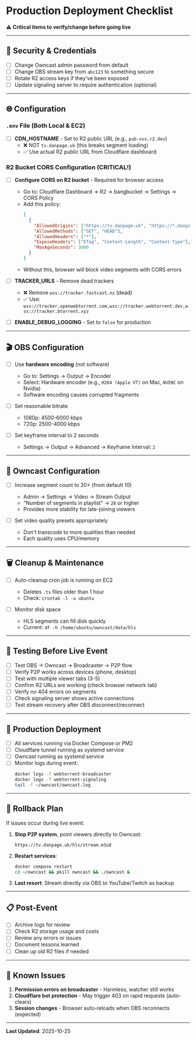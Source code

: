 # Production Deployment Checklist

⚠️ **Critical items to verify/change before going live**

---

## 🔐 Security & Credentials

- [ ] Change Owncast admin password from default
- [ ] Change OBS stream key from `abc123` to something secure
- [ ] Rotate R2 access keys if they've been exposed
- [ ] Update signaling server to require authentication (optional)

---

## 🌐 Configuration

### `.env` File (Both Local & EC2)

- [ ] **CDN_HOSTNAME** - Set to R2 public URL (e.g., `pub-xxx.r2.dev`)
  - ❌ NOT `tv.danpage.uk` (this breaks segment loading)
  - ✅ Use actual R2 public URL from Cloudflare dashboard

### R2 Bucket CORS Configuration (CRITICAL!)

- [ ] **Configure CORS on R2 bucket** - Required for browser access
  - Go to: Cloudflare Dashboard → R2 → bangbucket → Settings → CORS Policy
  - Add this policy:
    ```json
    [
      {
        "AllowedOrigins": ["https://tv.danpage.uk", "https://*.danpage.uk"],
        "AllowedMethods": ["GET", "HEAD"],
        "AllowedHeaders": ["*"],
        "ExposeHeaders": ["ETag", "Content-Length", "Content-Type"],
        "MaxAgeSeconds": 3600
      }
    ]
    ```
  - Without this, browser will block video segments with CORS errors
  
- [ ] **TRACKER_URLS** - Remove dead trackers
  - ❌ Remove `wss://tracker.fastcast.nz` (dead)
  - ✅ Use: `wss://tracker.openwebtorrent.com,wss://tracker.webtorrent.dev,wss://tracker.btorrent.xyz`

- [ ] **ENABLE_DEBUG_LOGGING** - Set to `false` for production

---

## 🎬 OBS Configuration

- [ ] Use **hardware encoding** (not software)
  - Go to: Settings → Output → Encoder
  - Select: Hardware encoder (e.g., `H264 (Apple VT)` on Mac, `NVENC` on Nvidia)
  - Software encoding causes corrupted fragments

- [ ] Set reasonable bitrate
  - 1080p: 4500-6000 kbps
  - 720p: 2500-4000 kbps

- [ ] Set keyframe interval to 2 seconds
  - Settings → Output → Advanced → Keyframe Interval: `2`

---

## 📡 Owncast Configuration

- [ ] Increase segment count to 20+ (from default 10)
  - Admin → Settings → Video → Stream Output
  - "Number of segments in playlist" → `20` or higher
  - Provides more stability for late-joining viewers

- [ ] Set video quality presets appropriately
  - Don't transcode to more qualities than needed
  - Each quality uses CPU/memory

---

## 🗑️ Cleanup & Maintenance

- [ ] Auto-cleanup cron job is running on EC2
  - Deletes `.ts` files older than 1 hour
  - Check: `crontab -l -u ubuntu`

- [ ] Monitor disk space
  - HLS segments can fill disk quickly
  - Current: `df -h /home/ubuntu/owncast/data/hls`

---

## 🧪 Testing Before Live Event

- [ ] Test OBS → Owncast → Broadcaster → P2P flow
- [ ] Verify P2P works across devices (phone, desktop)
- [ ] Test with multiple viewer tabs (3-5)
- [ ] Confirm R2 URLs are working (check browser network tab)
- [ ] Verify no 404 errors on segments
- [ ] Check signaling server shows active connections
- [ ] Test stream recovery after OBS disconnect/reconnect

---

## 🚀 Production Deployment

- [ ] All services running via Docker Compose or PM2
- [ ] Cloudflare tunnel running as systemd service
- [ ] Owncast running as systemd service
- [ ] Monitor logs during event:
  ```bash
  docker logs -f webtorrent-broadcaster
  docker logs -f webtorrent-signaling
  tail -f ~/owncast/owncast.log
  ```

---

## 🔄 Rollback Plan

If issues occur during live event:

1. **Stop P2P system**, point viewers directly to Owncast:
   ```
   https://tv.danpage.uk/hls/stream.m3u8
   ```

2. **Restart services**:
   ```bash
   docker compose restart
   cd ~/owncast && pkill owncast && ./owncast &
   ```

3. **Last resort**: Stream directly via OBS to YouTube/Twitch as backup

---

## 📋 Post-Event

- [ ] Archive logs for review
- [ ] Check R2 storage usage and costs
- [ ] Review any errors or issues
- [ ] Document lessons learned
- [ ] Clean up old R2 files if needed

---

## 🐛 Known Issues

1. **Permission errors on broadcaster** - Harmless, watcher still works
2. **Cloudflare bot protection** - May trigger 403 on rapid requests (auto-clears)
3. **Session changes** - Browser auto-reloads when OBS reconnects (expected)

---

**Last Updated**: 2025-10-25

